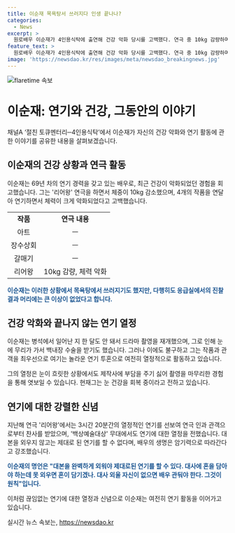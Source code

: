 ```yaml
---
title: 이순재 목욕탕서 쓰러지다 인생 끝나나?
categories:
  - News
excerpt: >
  원로배우 이순재가 4인용식탁에 출연해 건강 악화 당시를 고백했다. 연극 중 10kg 감량하며 체력이 떨어지자 목욕탕에서 쓰러지기도 했고, 백내장 수술까지 받았다고 전했다. 눈이 흐릿해도 작품과 관객을 최우선으로 여기며 뛰어난 연기 투혼을 보여주었다. 1956년 데뷔 이후 다양한 작품에서 뛰어난 연기를 선보이며 명성을 쌓고, 최근에는 연기력을 통해 후배 배우들에게 영감을 주기도 했다.
feature_text: >
  원로배우 이순재가 4인용식탁에 출연해 건강 악화 당시를 고백했다. 연극 중 10kg 감량하며 체력이 떨어지자 목욕탕에서 쓰러지기도 했고, 백내장 수술까지 받았다고 전했다. 눈이 흐릿해도 작품과 관객을 최우선으로 여기며 뛰어난 연기 투혼을 보여주었다. 1956년 데뷔 이후 다양한 작품에서 뛰어난 연기를 선보이며 명성을 쌓고, 최근에는 연기력을 통해 후배 배우들에게 영감을 주기도 했다.
image: 'https://newsdao.kr/res/images/meta/newsdao_breakingnews.jpg'
---
```


<p><img src="https://newsdao.kr/res/images/meta/newsdao_breakingnews.jpg" alt="flaretime 속보" /></p>

<h1>이순재: 연기와 건강, 그동안의 이야기</h1>

<p data-ke-size="size16">채널A ‘절친 토큐멘터리─4인용식탁’에서 이순재가 자신의 건강 악화와 연기 활동에 관한 이야기를 공유한 내용을 살펴보겠습니다.</p>

<h2 data-ke-size="size26">이순재의 건강 상황과 연극 활동</h2>

<p data-ke-size="size16">이순재는 69년 차의 연기 경력을 갖고 있는 배우로, 최근 건강이 악화되었던 경험을 회고했습니다. 그는 '리어왕' 연극을 하면서 체중이 10kg 감소했으며, 4개의 작품을 연달아 연기하면서 체력이 크게 악화되었다고 고백했습니다.</p>

<table>
    <tr>
        <td style="text-align: center; height: 17px;"><b>작품</b></td>
        <td style="text-align: center; height: 17px;"><b>연극 내용</b></td>
    </tr>
    <tr>
        <td style="text-align: center; height: 17px;">아트</td>
        <td style="text-align: center; height: 17px;">ㅡ</td>
    </tr>
    <tr>
        <td style="text-align: center; height: 17px;">장수상회</td>
        <td style="text-align: center; height: 17px;">ㅡ</td>
    </tr>
    <tr>
        <td style="text-align: center; height: 17px;">갈매기</td>
        <td style="text-align: center; height: 17px;">ㅡ</td>
    </tr>
    <tr>
        <td style="text-align: center; height: 17px;">리어왕</td>
        <td style="text-align: center; height: 17px;">10kg 감량, 체력 악화</td>
    </tr>
</table>

<p data-ke-size="size16"><b><span style="color: #1a5490;">이순재는 이러한 상황에서 목욕탕에서 쓰러지기도 했지만, 다행히도 응급실에서의 진찰 결과 머리에는 큰 이상이 없었다고 합니다.</span></b></p>

<h2 data-ke-size="size26">건강 악화와 끝나지 않는 연기 열정</h2>

<p data-ke-size="size16">이순재는 병석에서 일어난 지 한 달도 안 돼서 드라마 촬영을 재개했으며, 그로 인해 눈에 무리가 가서 백내장 수술을 받기도 했습니다. 그러나 이에도 불구하고 그는 작품과 관객을 최우선으로 여기는 놀라운 연기 투혼으로 여전히 열정적으로 활동하고 있습니다.</p>

<p data-ke-size="size16">그의 열정은 눈이 흐릿한 상황에서도 제작사에 부담을 주기 싫어 촬영을 마무리한 경험을 통해 엿보일 수 있습니다. 현재그는 눈 건강을 회복 중이라고 전하고 있습니다.</p>

<h2 data-ke-size="size26">연기에 대한 강렬한 신념</h2>

<p data-ke-size="size16">지난해 연극 '리어왕'에서는 3시간 20분간의 열정적인 연기를 선보여 연극 인과 관객으로부터 찬사를 받았으며, '백상예술대상' 무대에서도 연기에 대한 열정을 전했습니다. 대본을 외우지 않고는 제대로 된 연기를 할 수 없다며, 배우의 생명은 암기력으로 따라간다고 강조했습니다.</p>

<p data-ke-size="size16"><b><span style="color: #1a5490;">이순재의 명언은 "대본을 완벽하게 외워야 제대로된 연기를 할 수 있다. 대사에 혼을 담아야 하는데 못 외우면 혼이 담기겠나. 대사 외울 자신이 없으면 배우 관둬야 한다. 그것이 원칙"입니다.</span></b></p>

<p data-ke-size="size16">이처럼 끊임없는 연기에 대한 열정과 신념으로 이순재는 여전히 연기 활동을 이어가고 있습니다.</p>
실시간 뉴스 속보는, <a href="https://newsdao.kr" rel="dofollow">https://newsdao.kr</a>


